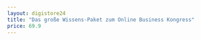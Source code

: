 ```yaml
---
layout: digistore24
title: "Das große Wissens-Paket zum Online Business Kongress"
price: 69.9
---
```

